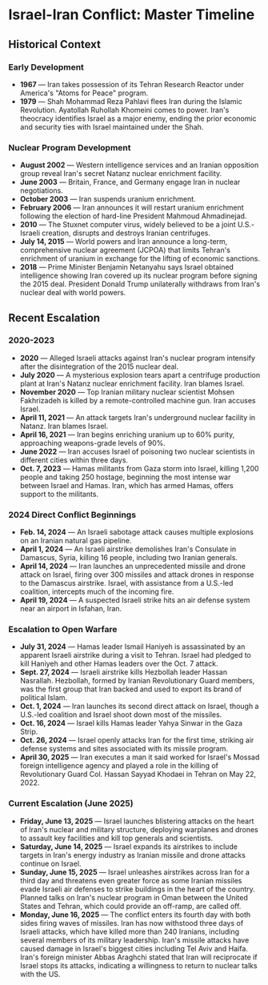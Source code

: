# Israel-Iran Conflict: Master Timeline

## Historical Context

### Early Development
- **1967** — Iran takes possession of its Tehran Research Reactor under America's "Atoms for Peace" program.
- **1979** — Shah Mohammad Reza Pahlavi flees Iran during the Islamic Revolution. Ayatollah Ruhollah Khomeini comes to power. Iran's theocracy identifies Israel as a major enemy, ending the prior economic and security ties with Israel maintained under the Shah.

### Nuclear Program Development
- **August 2002** — Western intelligence services and an Iranian opposition group reveal Iran's secret Natanz nuclear enrichment facility.
- **June 2003** — Britain, France, and Germany engage Iran in nuclear negotiations.
- **October 2003** — Iran suspends uranium enrichment.
- **February 2006** — Iran announces it will restart uranium enrichment following the election of hard-line President Mahmoud Ahmadinejad.
- **2010** — The Stuxnet computer virus, widely believed to be a joint U.S.-Israeli creation, disrupts and destroys Iranian centrifuges.
- **July 14, 2015** — World powers and Iran announce a long-term, comprehensive nuclear agreement (JCPOA) that limits Tehran's enrichment of uranium in exchange for the lifting of economic sanctions.
- **2018** — Prime Minister Benjamin Netanyahu says Israel obtained intelligence showing Iran covered up its nuclear program before signing the 2015 deal. President Donald Trump unilaterally withdraws from Iran's nuclear deal with world powers.

## Recent Escalation

### 2020-2023
- **2020** — Alleged Israeli attacks against Iran's nuclear program intensify after the disintegration of the 2015 nuclear deal.
- **July 2020** — A mysterious explosion tears apart a centrifuge production plant at Iran's Natanz nuclear enrichment facility. Iran blames Israel.
- **November 2020** — Top Iranian military nuclear scientist Mohsen Fakhrizadeh is killed by a remote-controlled machine gun. Iran accuses Israel.
- **April 11, 2021** — An attack targets Iran's underground nuclear facility in Natanz. Iran blames Israel.
- **April 16, 2021** — Iran begins enriching uranium up to 60% purity, approaching weapons-grade levels of 90%.
- **June 2022** — Iran accuses Israel of poisoning two nuclear scientists in different cities within three days.
- **Oct. 7, 2023** — Hamas militants from Gaza storm into Israel, killing 1,200 people and taking 250 hostage, beginning the most intense war between Israel and Hamas. Iran, which has armed Hamas, offers support to the militants.

### 2024 Direct Conflict Beginnings
- **Feb. 14, 2024** — An Israeli sabotage attack causes multiple explosions on an Iranian natural gas pipeline.
- **April 1, 2024** — An Israeli airstrike demolishes Iran's Consulate in Damascus, Syria, killing 16 people, including two Iranian generals.
- **April 14, 2024** — Iran launches an unprecedented missile and drone attack on Israel, firing over 300 missiles and attack drones in response to the Damascus airstrike. Israel, with assistance from a U.S.-led coalition, intercepts much of the incoming fire.
- **April 19, 2024** — A suspected Israeli strike hits an air defense system near an airport in Isfahan, Iran.

### Escalation to Open Warfare
- **July 31, 2024** — Hamas leader Ismail Haniyeh is assassinated by an apparent Israeli airstrike during a visit to Tehran. Israel had pledged to kill Haniyeh and other Hamas leaders over the Oct. 7 attack.
- **Sept. 27, 2024** — Israeli airstrike kills Hezbollah leader Hassan Nasrallah. Hezbollah, formed by Iranian Revolutionary Guard members, was the first group that Iran backed and used to export its brand of political Islam.
- **Oct. 1, 2024** — Iran launches its second direct attack on Israel, though a U.S.-led coalition and Israel shoot down most of the missiles.
- **Oct. 16, 2024** — Israel kills Hamas leader Yahya Sinwar in the Gaza Strip.
- **Oct. 26, 2024** — Israel openly attacks Iran for the first time, striking air defense systems and sites associated with its missile program.
- **April 30, 2025** — Iran executes a man it said worked for Israel's Mossad foreign intelligence agency and played a role in the killing of Revolutionary Guard Col. Hassan Sayyad Khodaei in Tehran on May 22, 2022.

### Current Escalation (June 2025)
- **Friday, June 13, 2025** — Israel launches blistering attacks on the heart of Iran's nuclear and military structure, deploying warplanes and drones to assault key facilities and kill top generals and scientists.
- **Saturday, June 14, 2025** — Israel expands its airstrikes to include targets in Iran's energy industry as Iranian missile and drone attacks continue on Israel.
- **Sunday, June 15, 2025** — Israel unleashes airstrikes across Iran for a third day and threatens even greater force as some Iranian missiles evade Israeli air defenses to strike buildings in the heart of the country. Planned talks on Iran's nuclear program in Oman between the United States and Tehran, which could provide an off-ramp, are called off.
- **Monday, June 16, 2025** — The conflict enters its fourth day with both sides firing waves of missiles. Iran has now withstood three days of Israeli attacks, which have killed more than 240 Iranians, including several members of its military leadership. Iran's missile attacks have caused damage in Israel's biggest cities including Tel Aviv and Haifa. Iran's foreign minister Abbas Araghchi stated that Iran will reciprocate if Israel stops its attacks, indicating a willingness to return to nuclear talks with the US.